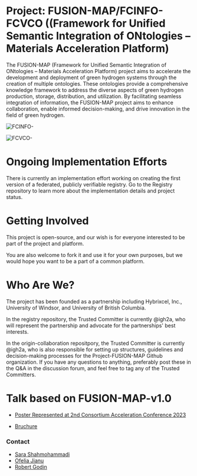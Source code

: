 # Project: FUSION-MAP/FCINFO-FCVCO ((Framework for Unified Semantic Integration of ONtologies – Materials Acceleration Platform)

The FUSION-MAP (Framework for Unified Semantic Integration of ONtologies – Materials Acceleration Platform) project aims to accelerate the development and deployment of green hydrogen systems through the creation of multiple ontologies. These ontologies provide a comprehensive knowledge framework to address the diverse aspects of green hydrogen production, storage, distribution, and utilization. By facilitating seamless integration of information, the FUSION-MAP project aims to enhance collaboration, enable informed decision-making, and drive innovation in the field of green hydrogen. 



![FCINFO-](https://github.com/IGH2A/FUSION-MAP-FCINFO-FCVCO/assets/140977074/7539d2d8-4d0f-49f9-8599-9c41116db2cb)


![FCVCO-](https://github.com/IGH2A/FUSION-MAP-FCINFO-FCVCO/assets/140977074/aa526547-446a-4215-85df-b476cca47c63)


# Ongoing Implementation Efforts

There is currently an implementation effort working on creating the first version of a federated, publicly verifiable registry. Go to the Registry repository to learn more about the implementation details and project status.

# Getting Involved

This project is open-source, and our wish is for everyone interested to be part of the project and platform.

You are also welcome to fork it and use it for your own purposes, but we would hope you want to be a part of a common platform.



# Who Are We?

The project has been founded as a partnership including Hybrixcel, Inc., University of Windsor, and University of British Columbia.

In the registry repository, the Trusted Committer is currently @igh2a, who will represent the partnership and advocate for the partnerships' best interests.

In the origin-collaboration repositpory, the Trusted Committer is currently @igh2a, who is also responsible for setting up structures, guidelines and decision-making processes for the Project-FUSION-MAP Github organization. If you have any questions to anything, preferably post these in the Q&A in the discussion forum, and feel free to tag any of the Trusted Committers.

# Talk based on FUSION-MAP-v1.0
* [Poster Represented at 2nd Consortium Acceleration Conference 2023](https://.pdf)

* [Bruchure](https://www.linkedin.com/feed/update/urn:li:activity:7083502907110670337/)


### Contact

* [Sara Shahmohammadi](https:/https://www.hybrixcel.com/leadership)
* [Ofelia Jianu](https://https://www.intelligentfuelsandenergy.com/ofelia-a-jianu)
* [Robert Godin](https://https://chemistry.ok.ubc.ca/about/contact/robert-godin)
